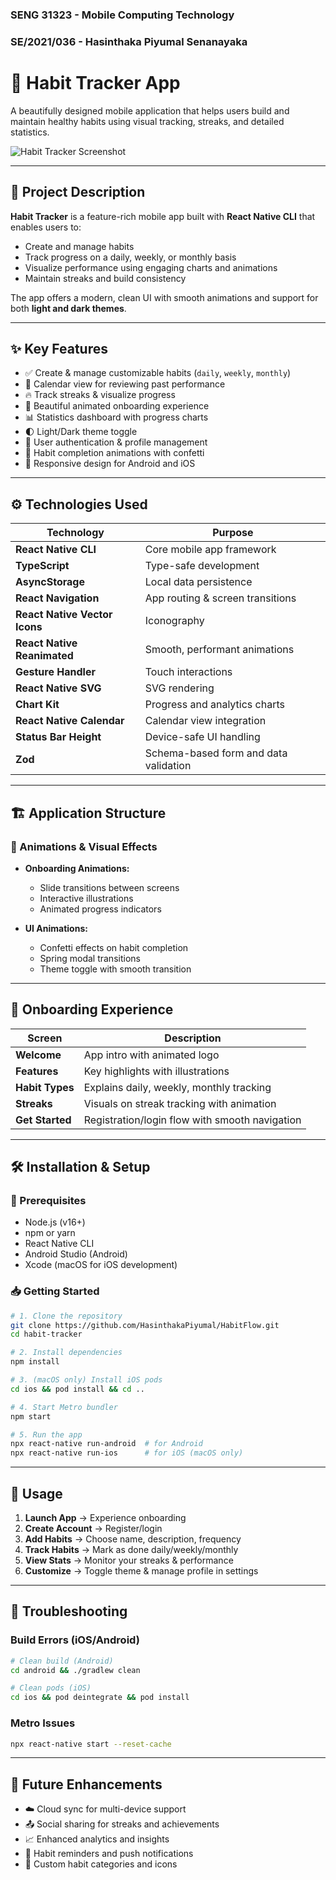 ### SENG 31323 - Mobile Computing Technology
### SE/2021/036 - Hasinthaka Piyumal Senanayaka

# 📱 Habit Tracker App

A beautifully designed mobile application that helps users build and maintain healthy habits using visual tracking, streaks, and detailed statistics.

![Habit Tracker Screenshot](https://example.com/habit-tracker-screenshot.png)

---

## 📖 Project Description

**Habit Tracker** is a feature-rich mobile app built with **React Native CLI** that enables users to:

- Create and manage habits
- Track progress on a daily, weekly, or monthly basis
- Visualize performance using engaging charts and animations
- Maintain streaks and build consistency

The app offers a modern, clean UI with smooth animations and support for both **light and dark themes**.

---

## ✨ Key Features

- ✅ Create & manage customizable habits (`daily`, `weekly`, `monthly`)
- 📆 Calendar view for reviewing past performance
- 🔥 Track streaks & visualize progress
- 🎨 Beautiful animated onboarding experience
- 📊 Statistics dashboard with progress charts
- 🌓 Light/Dark theme toggle
- 🔐 User authentication & profile management
- 🎉 Habit completion animations with confetti
- 📱 Responsive design for Android and iOS

---

## ⚙️ Technologies Used

| Technology                    | Purpose                               |
| ----------------------------- | ------------------------------------- |
| **React Native CLI**          | Core mobile app framework             |
| **TypeScript**                | Type-safe development                 |
| **AsyncStorage**              | Local data persistence                |
| **React Navigation**          | App routing & screen transitions      |
| **React Native Vector Icons** | Iconography                           |
| **React Native Reanimated**   | Smooth, performant animations         |
| **Gesture Handler**           | Touch interactions                    |
| **React Native SVG**          | SVG rendering                         |
| **Chart Kit**                 | Progress and analytics charts         |
| **React Native Calendar**     | Calendar view integration             |
| **Status Bar Height**         | Device-safe UI handling               |
| **Zod**                       | Schema-based form and data validation |

---

## 🏗️ Application Structure

### 🔄 Animations & Visual Effects

- **Onboarding Animations:**

  - Slide transitions between screens
  - Interactive illustrations
  - Animated progress indicators

- **UI Animations:**

  - Confetti effects on habit completion
  - Spring modal transitions
  - Theme toggle with smooth transition

---

## 🚀 Onboarding Experience

| Screen          | Description                                    |
| --------------- | ---------------------------------------------- |
| **Welcome**     | App intro with animated logo                   |
| **Features**    | Key highlights with illustrations              |
| **Habit Types** | Explains daily, weekly, monthly tracking       |
| **Streaks**     | Visuals on streak tracking with animation      |
| **Get Started** | Registration/login flow with smooth navigation |

---

## 🛠 Installation & Setup

### 🔧 Prerequisites

- Node.js (v16+)
- npm or yarn
- React Native CLI
- Android Studio (Android)
- Xcode (macOS for iOS development)

### 📥 Getting Started

```bash
# 1. Clone the repository
git clone https://github.com/HasinthakaPiyumal/HabitFlow.git
cd habit-tracker

# 2. Install dependencies
npm install

# 3. (macOS only) Install iOS pods
cd ios && pod install && cd ..

# 4. Start Metro bundler
npm start

# 5. Run the app
npx react-native run-android  # for Android
npx react-native run-ios      # for iOS (macOS only)
```

---

## 📲 Usage

1. **Launch App** → Experience onboarding
2. **Create Account** → Register/login
3. **Add Habits** → Choose name, description, frequency
4. **Track Habits** → Mark as done daily/weekly/monthly
5. **View Stats** → Monitor your streaks & performance
6. **Customize** → Toggle theme & manage profile in settings

---

## 🧰 Troubleshooting

### Build Errors (iOS/Android)

```bash
# Clean build (Android)
cd android && ./gradlew clean

# Clean pods (iOS)
cd ios && pod deintegrate && pod install
```

### Metro Issues

```bash
npx react-native start --reset-cache
```

---

## 🔮 Future Enhancements

- ☁️ Cloud sync for multi-device support
- 📤 Social sharing for streaks and achievements
- 📈 Enhanced analytics and insights
- 🔔 Habit reminders and push notifications
- 🧩 Custom habit categories and icons
